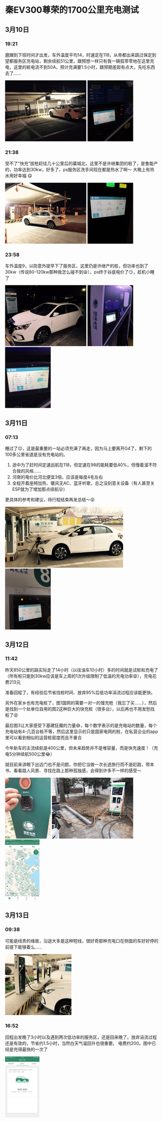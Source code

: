 # 秦EV300尊荣的1700公里充电测试

## 3月10日

### 19:21

磨蹭到下班时间才出发，车外温度平均14，时速定在118，从帝都出来跳过保定到望都服务区充电站，剩余续航51公里，跟预想一样只有我一辆孤零零地在这里充电，这里的桩电流不到50A，预计充满要1.5小时，跟预期差距有点大，先吃东西去了……

<img src="01.jpg" height="200">
<img src="02.jpg" height="200">

### 21:38

受不了“快充”拔枪赶往几十公里后的藁城北，这里不是许继集团的桩了，是鲁能产的，功率达到30kw，好多了，ps服务区洗手间现在都是热水了啊～ 大晚上有热水用好幸福 :yum:

<img src="03.jpg" height="200">
<img src="04.jpg" height="200">

### 23:58

车外温度9，以防意外提早下了服务区，这里仍是许继产的桩，但功率也到了30kw（传说80-120kw那种我怎么碰不到:tired_face:），ps终于谷底电价了:smirk:，趁机小睡了

<img src="05.jpg" height="200">
<img src="06.jpg" height="200">
<img src="07.jpg" height="200">


## 3月11日

### 07:13

睡过了:pensive:，这是最重要的一站必须充满了再走，因为马上要离开G4了，剩下的100多公里省道是没有充电站的。

1. 途中为了赶时间定速巡航在118，但定速在98的能耗要低40%，但慢着溜不符合我的风格……
2. 河南的电价比河北便宜3倍，应该是每度4毛左右
3. 全程开着座椅加热、暖风无AC、蓝牙听歌，总之没刻意关设备（有人甚至关ESP就为了增加那点续航:astonished:）

更具体的参考和建议，待行程结束再发总结～:stuck_out_tongue_closed_eyes:

<img src="08.jpg" height="200">
<img src="09.jpg" height="200">

## 3月12日

### 11:42

昨天850公里的路实际走了14小时（以往油车10小时）多的时间就是试桩和充电了（所有桩只能到30kw应该是车上周的1次升级限制了低温的充电功率:anguished:），充电花费213元

准备回程了，有经验后节省找桩时间、放弃95%后低功率涓流过程应该能更快。

另外在家乡也有充电桩了，图1国网的需要一对一的慢充枪（我忘了买……），然后是找到一个处单位自用的图2这种巨大的快充桩（很多台），以后再也不用发愁找桩了:stuck_out_tongue_closed_eyes:

最后图3让大家感受下基建狂魔的力量:sweat_smile:，每个数字表示的是充电站的数量，每个充电站有4-几百台桩不等，然后这里显示的只是国家电网的桩，在私营企业的app里可以看到相似的运营桩密度而且不重合

今年新车的主流续航是400公里，但未来趋势并不是堆容量，而是快充速度！（充电5分钟续航500公里:joy:）

就目前来讲眼下出远门也不是问题，你把它当做一次长途旅行而不是赶路，带本书、看看路人风景、寻找在路上那种孤独感，会得到许多不一样的感受～

<img src="10.jpg" height="200">
<img src="11.jpg" height="200">
<img src="12.jpg" height="200">

## 3月13日

### 09:38

可能是线贵的缘故，沿途大多是这种短线，很好奇那种充电口在侧面的车好好停的前提下能够着么……

<img src="13.jpg" height="200">

### 16:52

回程出发晚了3小时以及遇到两次低功率的服务区，还是回来晚了。放弃涓流过程还是有效的，节省约1.5小时，当然白天气温回升也很重要。 电费约200。图中已经是充得最快的一次了

<img src="14.jpg" height="200">

